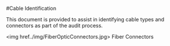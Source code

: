 #Cable Identification

This document is provided to assist in identifying cable types and connectors as part of the audit process.

<img href../img/FiberOpticConnectors.jpg> Fiber Connectors</img>

